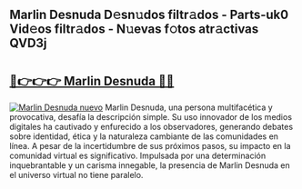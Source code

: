 ## Marlin Desnuda D𝚎sn𝚞dos filtr𝚊dos - Parts-uk0 Vid𝚎os filtr𝚊dos - N𝚞evas f𝚘tos atr𝚊ctivas QVD3j

# <h2><a href="http://mb701u.tromn.icu/?c=Marlin+Desnuda">🔗👉👉👉 Marlin Desnuda 🔗🔗</a></h2>

[![Marlin Desnuda nuevo](https://i.imgur.com/pEAQMta.gif)](http://mb701u.tromn.icu/?c=Marlin+Desnuda)
Marlin Desnuda, una persona multifacética y provocativa, desafía la descripción simple. Su uso innovador de los medios digitales ha cautivado y enfurecido a los observadores, generando debates sobre identidad, ética y la naturaleza cambiante de las comunidades en línea. A pesar de la incertidumbre de sus próximos pasos, su impacto en la comunidad virtual es significativo. Impulsada por una determinación inquebrantable y un carisma innegable, la presencia de Marlin Desnuda en el universo virtual no tiene paralelo.

